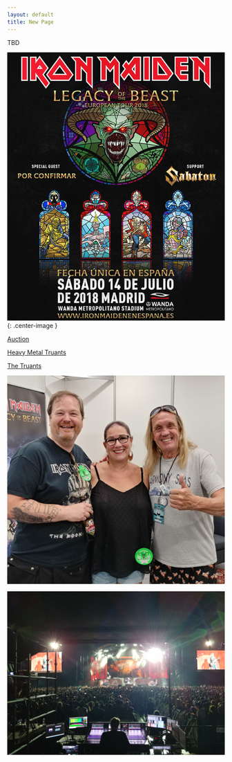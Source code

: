 ```yaml
---
layout: default
title: New Page
---
```


TBD

![Madrid 2018](assets/img/music/music-maiden-poster.jpg){: .center-image }

[Auction](https://www.givergy.com/charity/the-truants)

[Heavy Metal Truants](https://heavymetaltruants.com/)

[The Truants](https://thetruants.co.uk/)

![Nicko McBrain!](assets/img/music/music-maiden-nicko.jpg)

![Best Seat in The House](assets/img/music/music-maiden-stage.jpg)
